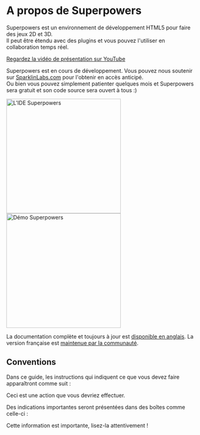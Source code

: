 # A propos de Superpowers

Superpowers est un environnement de développement HTML5 pour faire des jeux 2D et 3D.  
Il peut être étendu avec des plugins et vous pouvez l'utiliser en collaboration temps réel.

[Regardez la vidéo de présentation sur YouTube](https://www.youtube.com/watch?v=NTkQIZlLR7g)

Superpowers est en cours de développement. Vous pouvez nous soutenir sur <a href="https://sparklinlabs.com/" target="_blank">SparklinLabs.com</a> pour l'obtenir en accès anticipé.  
Ou bien vous pouvez simplement patienter quelques mois et Superpowers sera gratuit et son code source sera ouvert à tous :)

<a href="https://sparklinlabs.com/" target="_blank">
  <img src="http://i.imgur.com/jdtBCpV.png" alt="L'IDE Superpowers" height="300" /> 
  <img src="https://sparklinlabs.com/images/pictures/demo-game.gif" alt="Démo Superpowers" height="300" />
</a>

La documentation complète et toujours à jour est [disponible en anglais](/en/). La version française est [maintenue par la communauté](http://bitbucket.org/superpowers/docs.sparklinlabs.com).

## Conventions

Dans ce guide, les instructions qui indiquent ce que vous devez faire apparaîtront comme suit :

<div class="action">
  <p>Ceci est une action que vous devriez effectuer.
</div>

Des indications importantes seront présentées dans des boîtes comme celle-ci :

<div class="note">
  <p>Cette information est importante, lisez-la attentivement !
</div>
